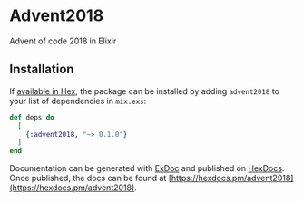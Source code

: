 # Advent2018

Advent of code 2018 in Elixir

## Installation

If [available in Hex](https://hex.pm/docs/publish), the package can be installed
by adding `advent2018` to your list of dependencies in `mix.exs`:

```elixir
def deps do
  [
    {:advent2018, "~> 0.1.0"}
  ]
end
```

Documentation can be generated with [ExDoc](https://github.com/elixir-lang/ex_doc)
and published on [HexDocs](https://hexdocs.pm). Once published, the docs can
be found at [https://hexdocs.pm/advent2018](https://hexdocs.pm/advent2018).

